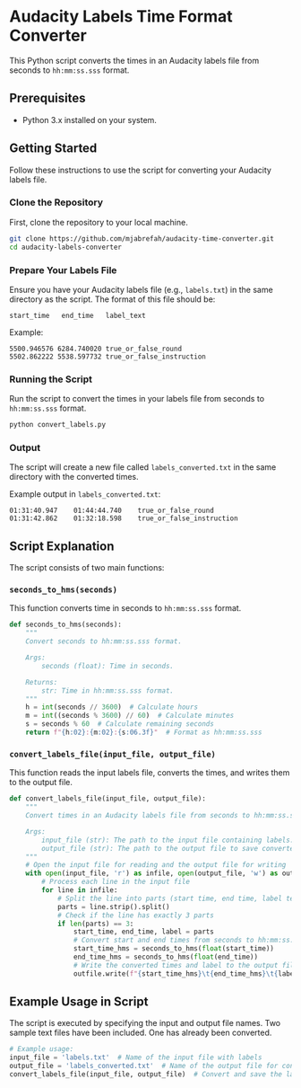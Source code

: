 # Audacity Labels Time Format Converter

This Python script converts the times in an Audacity labels file from seconds to `hh:mm:ss.sss` format.

## Prerequisites

- Python 3.x installed on your system.

## Getting Started

Follow these instructions to use the script for converting your Audacity labels file.

### Clone the Repository

First, clone the repository to your local machine.

```bash
git clone https://github.com/mjabrefah/audacity-time-converter.git
cd audacity-labels-converter
```

### Prepare Your Labels File

Ensure you have your Audacity labels file (e.g., `labels.txt`) in the same directory as the script. The format of this file should be:

```
start_time   end_time   label_text
```

Example:
```
5500.946576	6284.740020	true_or_false_round
5502.862222	5538.597732	true_or_false_instruction
```

### Running the Script

Run the script to convert the times in your labels file from seconds to `hh:mm:ss.sss` format.

```bash
python convert_labels.py
```

### Output

The script will create a new file called `labels_converted.txt` in the same directory with the converted times.

Example output in `labels_converted.txt`:
```
01:31:40.947	01:44:44.740	true_or_false_round
01:31:42.862	01:32:18.598	true_or_false_instruction
```

## Script Explanation

The script consists of two main functions:

### `seconds_to_hms(seconds)`

This function converts time in seconds to `hh:mm:ss.sss` format.

```python
def seconds_to_hms(seconds):
    """
    Convert seconds to hh:mm:ss.sss format.

    Args:
        seconds (float): Time in seconds.

    Returns:
        str: Time in hh:mm:ss.sss format.
    """
    h = int(seconds // 3600)  # Calculate hours
    m = int((seconds % 3600) // 60)  # Calculate minutes
    s = seconds % 60  # Calculate remaining seconds
    return f"{h:02}:{m:02}:{s:06.3f}"  # Format as hh:mm:ss.sss
```

### `convert_labels_file(input_file, output_file)`

This function reads the input labels file, converts the times, and writes them to the output file.

```python
def convert_labels_file(input_file, output_file):
    """
    Convert times in an Audacity labels file from seconds to hh:mm:ss.sss format.

    Args:
        input_file (str): The path to the input file containing labels.
        output_file (str): The path to the output file to save converted labels.
    """
    # Open the input file for reading and the output file for writing
    with open(input_file, 'r') as infile, open(output_file, 'w') as outfile:
        # Process each line in the input file
        for line in infile:
            # Split the line into parts (start time, end time, label text)
            parts = line.strip().split()
            # Check if the line has exactly 3 parts
            if len(parts) == 3:
                start_time, end_time, label = parts
                # Convert start and end times from seconds to hh:mm:ss.sss format
                start_time_hms = seconds_to_hms(float(start_time))
                end_time_hms = seconds_to_hms(float(end_time))
                # Write the converted times and label to the output file
                outfile.write(f"{start_time_hms}\t{end_time_hms}\t{label}\n")
```

## Example Usage in Script

The script is executed by specifying the input and output file names.
Two sample text files have been included. One has already been converted.

```python
# Example usage:
input_file = 'labels.txt'  # Name of the input file with labels
output_file = 'labels_converted.txt'  # Name of the output file for converted labels
convert_labels_file(input_file, output_file)  # Convert and save the labels
```
